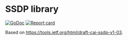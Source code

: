 # SSDP library

[![GoDoc](https://godoc.org/github.com/koron/go-ssdp?status.svg)](http://godoc.org/github.com/koron/go-ssdp)
[![Report card](https://goreportcard.com/badge/github.com/koron/go-ssdp)](https://goreportcard.com/report/github.com/koron/go-ssdp)

Based on <https://tools.ietf.org/html/draft-cai-ssdp-v1-03>.
